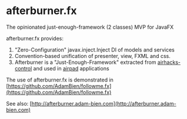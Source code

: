 afterburner.fx
==============

The opinionated just-enough-framework (2 classes) MVP for JavaFX

afterburner.fx provides:

1. "Zero-Configuration" javax.inject.Inject DI of models and services
2. Convention-based unification of presenter, view, FXML and css.
3. Afterburner is a "Just-Enough-Framework" extracted from [airhacks-control](https://github.com/AdamBien/airhacks-control) and used in [airpad](https://github.com/AdamBien/airpad) applications

The use of afterburner.fx is demonstrated in [https://github.com/AdamBien/followme.fx](https://github.com/AdamBien/followme.fx)

See also: [http://afterburner.adam-bien.com](http://afterburner.adam-bien.com)